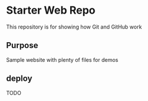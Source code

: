 # Starter Web Repo

This repository is for showing how Git and GitHub work

## Purpose

Sample website with plenty of files for demos

## deploy

TODO